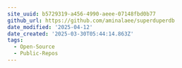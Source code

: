 ```yaml
---
site_uuid: b5729319-a456-4990-aeee-07148fbd0b77
github_url: https://github.com/aminalaee/superduperdb
date_modified: '2025-04-12'
date_created: '2025-03-30T05:44:14.863Z'
tags:
  - Open-Source
  - Public-Repos
---
```












